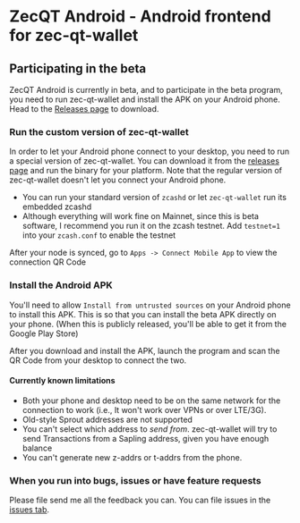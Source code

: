 # ZecQT Android - Android frontend for zec-qt-wallet

## Participating in the beta
ZecQT Android is currently in beta, and to participate in the beta program, you need to run zec-qt-wallet and install the APK on your Android phone. Head to the [Releases page](https://github.com/adityapk00/zqwandroid/releases) to download. 

### Run the custom version of zec-qt-wallet
In order to let your Android phone connect to your desktop, you need to run a special version of zec-qt-wallet. You can download it from the [releases page](https://github.com/adityapk00/zqwandroid/releases) and run the binary for your platform. Note that the regular version of zec-qt-wallet doesn't let you connect your Android phone.

* You can run your standard version of `zcashd` or let `zec-qt-wallet` run its embedded zcashd
* Although everything will work fine on Mainnet, since this is beta software, I recommend you run it on the zcash testnet. Add `testnet=1` into your `zcash.conf` to enable the testnet

After your node is synced, go to `Apps -> Connect Mobile App` to view the connection QR Code

### Install the Android APK
You'll need to allow `Install from untrusted sources` on your Android phone to install this APK. This is so that you can install the beta APK directly on your phone. (When this is publicly released, you'll be able to get it from the Google Play Store)

After you download and install the APK, launch the program and scan the QR Code from your desktop to connect the two. 

#### Currently known limitations
* Both your phone and desktop need to be on the same network for the connection to work (i.e., It won't work over VPNs or over LTE/3G). 
* Old-style Sprout addresses are not supported
* You can't select which address to _send from_. zec-qt-wallet will try to send Transactions from a Sapling address, given you have enough balance
* You can't generate new z-addrs or t-addrs from the phone. 



### When you run into bugs, issues or have feature requests
Please file send me all the feedback you can. You can file issues in the [issues tab](https://github.com/adityapk00/zqwandroid/issues). 
